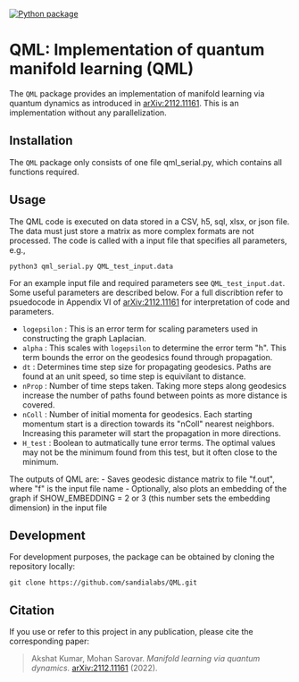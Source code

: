 [![Python package](https://github.com/sandialabs/sbovqaopt/actions/workflows/python-package.yml/badge.svg)](https://github.com/sandialabs/sbovqaopt/actions/workflows/python-package.yml)

# QML: Implementation of quantum manifold learning (QML)

The `QML` package provides an implementation of manifold learning via quantum dynamics as introduced in [arXiv:2112.11161](https://arxiv.org/abs/2112.11161). This is an implementation without any parallelization.

## Installation

The `QML` package only consists of one file qml_serial.py, which contains all functions required.

## Usage

The QML code is executed on data stored in a CSV, h5, sql, xlsx, or json file. The data must just store a matrix as more complex formats are not processed.
The code is called with a input file that specifies all parameters, e.g.,

```
python3 qml_serial.py QML_test_input.data
```

For an example input file and required parameters see `QML_test_input.dat`. Some useful parameters are described below. For a full discribtion refer to psuedocode in Appendix VI of [arXiv:2112.11161](https://arxiv.org/abs/2112.11161) for interpretation of code and parameters.

* `logepsilon` : This is an error term for scaling parameters used in constructing the graph Laplacian.
* `alpha` : This scales with `logepsilon` to determine the error term "h". This term bounds the error on the geodesics found through propagation.
* `dt` : Determines time step size for propagating geodesics. Paths are found at an unit speed, so time step is equivilant to distance.
* `nProp` : Number of time steps taken. Taking more steps along geodesics increase the number of paths found between points as more distance is covered.
* `nColl` : Number of initial momenta for geodesics. Each starting momentum start is a direction towards its "nColl" nearest neighbors. Increasing this parameter will start the propagation in more directions.
* `H_test` : Boolean to autmatically tune error terms. The optimal values may not be the minimum found from this test, but it often close to the minimum.

The outputs of QML are:
    - Saves geodesic distance matrix to file "f.out", where "f" is the input file name
    - Optionally, also plots an embedding of the graph if SHOW_EMBEDDING = 2 or 3 (this number sets the embedding dimension) in the input file

## Development

For development purposes, the package can be obtained by cloning the repository locally:

```
git clone https://github.com/sandialabs/QML.git
```

## Citation

If you use or refer to this project in any publication, please cite the corresponding paper:

> Akshat Kumar, Mohan Sarovar. _Manifold learning via quantum dynamics._ [arXiv:2112.11161](https://arxiv.org/abs/2112.11161) (2022).
